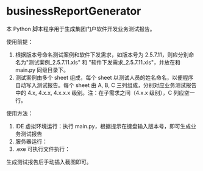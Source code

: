 # businessReportGenerator
本 Python 脚本程序用于生成集团门户软件开发业务测试报告。

使用前提：
1. 根据版本号命名测试案例和软件下发需求，如版本号为 2.5.7.11，则应分别命名为"测试案例_2.5.7.11.xls" 和 "软件下发需求_2.5.7.11.xls"，并放在和 main.py 同级目录下。
2. 测试案例由多个 sheet 组成，每个 sheet 以测试人员的姓名命名，以便程序自动写入测试报告。每个 sheet 由 A, B, C 三列组成，分别对应业务测试报告中的 4.x, 4.x.x, 4.x.x.x 级别。注：在子需求之间（4.x.x 级别），C 列应空一行。

使用方法：
1. IDE 虚拟环境运行：执行 main.py，根据提示在键盘输入版本号，即可生成业务测试报告
2. 服务器运行：
3. .exe 可执行文件执行：

生成测试报告后手动插入截图即可。
